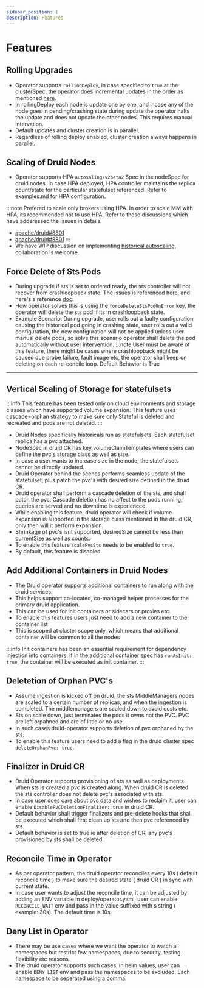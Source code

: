 ```yaml
---
sidebar_position: 1
description: Features
---
```


# Features

## Rolling Upgrades

* Operator supports ```rollingDeploy```, in case specified to ```true``` at the clusterSpec, the operator does incremental updates in the order as mentioned [here]("https://druid.apache.org/docs/latest/operations/rolling-updates.html").
* In rollingDeploy each node is update one by one, and incase any of the node goes in pending/crashing state during update the operator halts the update and does not update the other nodes. This requires manual intervation.
* Default updates and cluster creation is in parallel.
* Regardless of rolling deploy enabled, cluster creation always happens in parallel.


## Scaling of Druid Nodes
* Operator supports HPA ```autosaling/v2beta2``` Spec in the nodeSpec for druid nodes. In case HPA deployed, HPA controller maintains the replica count/state for the particular statefulset referenced. Refer to examples.md for HPA configuration.

:::note
Prefered to scale only brokers using HPA.
In order to scale MM with HPA, its recommended not to use HPA. Refer to these discussions which have adderessed the issues in details.
* [apache/druid#8801](https://github.com/apache/druid/issues/8801#issuecomment-664020630)
* [apache/druid#8801](https://github.com/apache/druid/issues/8801#issuecomment-664648399)
:::
* We have WIP discussion on implementing [historical autoscaling](https://github.com/datainfrahq/druid-operator/issues/40), collaboration is welcome.


## Force Delete of Sts Pods

* During upgrade if sts is set to ordered ready, the sts controller will not recover from crashloopback state. The issues is referenced here, and here's a reference [doc](https://kubernetes.io/docs/concepts/workloads/controllers/statefulset/#forced-rollback).
* How operator solves this is using the ```forceDeleteStsPodOnError``` key, the operator will delete the sts pod if its in crashloopback state. 
* Example Scenario: During upgrade, user rolls out a faulty configuration causing the historical pod going in crashing state, user rolls out a valid configuration, the new configuration will not be applied unless user manual delete pods, so solve this scenario operator shall delete the pod automatically without user intervention.
:::note
User must be aware of this feature, there might be cases where crashloopback might be caused due probe failure, fault image etc, the operator shall keep on deleting on each re-concile loop. Default Behavior is True 
***

## Vertical Scaling of Storage for statefulsets

:::info
This feature has been tested only on cloud environments and storage classes which have supported volume expansion. This feature uses cascade=orphan strategy to make sure only Stateful is deleted and recreated and pods are not deleted.
:::
* Druid Nodes specifically historicals run as statefulsets. Each statefulset replica has a pvc attached.
* NodeSpec in druid CR has key volumeClaimTemplates where users can define the pvc's storage class as well as size.
* In case a user wants to increase size in the node, the statefulsets cannot be directly updated.
* Druid Operator behind the scenes performs seamless update of the statefulset, plus patch the pvc's with desired size defined in the druid CR.
* Druid operator shall perform a cascade deletion of the sts, and shall patch the pvc. Cascade deletion has no affect to the pods running, queries are served and no downtime is experienced.
* While enabling this feature, druid operator will check if volume expansion is supported in the storage class mentioned in the druid CR, only then will it perform expansion.
* Shrinkage of pvc's isnt supported, desiredSize cannot be less than currentSize as well as counts.
* To enable this feature ```scalePvcSts``` needs to be enabled to ```true```.
* By default, this feature is disabled.

## Add Additional Containers in Druid Nodes
* The Druid operator supports additional containers to run along with the druid services.
* This helps support co-located, co-managed helper processes for the primary druid application.
* This can be used for init containers or sidecars or proxies etc.
* To enable this features users just need to add a new container to the container list
* This is scoped at cluster scope only, which means that additional container will be common to all the nodes

:::info
Init containers has been an essential requirement for dependency injection into containers.
If in the additional container spec has ```runAsInit: true```, the container will be executed as init container.
:::

## Deletetion of Orphan PVC's
* Assume ingestion is kicked off on druid, the sts MiddleManagers nodes are scaled to a certain number of replicas, and when the ingestion is completed. The middlemanagers are scaled down to avoid costs etc.
* Sts on scale down, just terminates the pods it owns not the PVC. PVC are left orpahned and are of little or no use.
* In such cases druid-operator supports deletion of pvc orphaned by the sts.
* To enable this feature users need to add a flag in the druid cluster spec ```deleteOrphanPvc: true```.

## Finalizer in Druid CR
* Druid Operator supports provisioning of sts as well as deployments. When sts is created a pvc is created along. When druid CR is deleted the sts controller does not delete pvc's associated with sts.
* In case user does care about pvc data and wishes to reclaim it, user can enable ```DisablePVCDeletionFinalizer: true``` in druid CR.
* Default behavior shall trigger finalizers and pre-delete hooks that shall be executed which shall first clean up sts and then pvc referenced by sts.
* Default behavior is set to true ie after deletion of CR, any pvc's provisioned by sts shall be deleted.

## Reconcile Time in Operator
* As per operator pattern, the druid operator reconciles every 10s ( default reconcile time ) to make sure the desired state ( druid CR ) in sync with current state.
* In case user wants to adjust the reconcile time, it can be adjusted by adding an ENV variable in deploy/operator.yaml, user can enable ```RECONCILE_WAIT``` env and pass in the value suffixed with s string ( example: 30s). The default time is 10s.

## Deny List in Operator
* There may be use cases where we want the operator to watch all namespaces but restrict few namespaces, due to security, testing flexibility etc reasons.
* The druid operator supports such cases. In helm values, user can enable ```DENY_LIST``` env and pass the namespaces to be excluded. Each namespace to be seperated using a comma.
